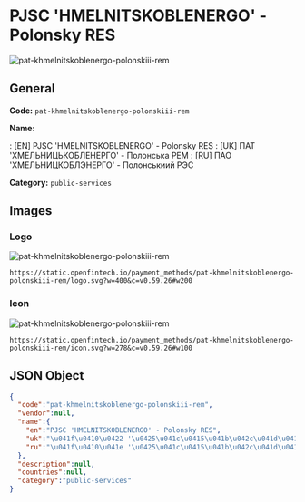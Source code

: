
# PJSC 'HMELNITSKOBLENERGO' - Polonsky RES 
![pat-khmelnitskoblenergo-polonskiii-rem](https://static.openfintech.io/payment_methods/pat-khmelnitskoblenergo-polonskiii-rem/logo.svg?w=400&c=v0.59.26#w200)  

## General 
**Code:** `pat-khmelnitskoblenergo-polonskiii-rem` 
 
**Name:** 
 
:	[EN] PJSC 'HMELNITSKOBLENERGO' - Polonsky RES 
:	[UK] ПАТ 'ХМЕЛЬНИЦЬКОБЛЕНЕРГО' - Полонська РЕМ 
:	[RU] ПАО 'ХМЕЛЬНИЦКОБЛЭНЕРГО' - Полонськиий РЭС 
 
**Category:** `public-services` 
 

## Images 

### Logo 
![pat-khmelnitskoblenergo-polonskiii-rem](https://static.openfintech.io/payment_methods/pat-khmelnitskoblenergo-polonskiii-rem/logo.svg?w=400&c=v0.59.26#w200)  

```
https://static.openfintech.io/payment_methods/pat-khmelnitskoblenergo-polonskiii-rem/logo.svg?w=400&c=v0.59.26#w200
```  

### Icon 
![pat-khmelnitskoblenergo-polonskiii-rem](https://static.openfintech.io/payment_methods/pat-khmelnitskoblenergo-polonskiii-rem/icon.svg?w=278&c=v0.59.26#w100)  

```
https://static.openfintech.io/payment_methods/pat-khmelnitskoblenergo-polonskiii-rem/icon.svg?w=278&c=v0.59.26#w100
```  

## JSON Object 

```json
{
  "code":"pat-khmelnitskoblenergo-polonskiii-rem",
  "vendor":null,
  "name":{
    "en":"PJSC 'HMELNITSKOBLENERGO' - Polonsky RES",
    "uk":"\u041f\u0410\u0422 '\u0425\u041c\u0415\u041b\u042c\u041d\u0418\u0426\u042c\u041a\u041e\u0411\u041b\u0415\u041d\u0415\u0420\u0413\u041e' - \u041f\u043e\u043b\u043e\u043d\u0441\u044c\u043a\u0430 \u0420\u0415\u041c",
    "ru":"\u041f\u0410\u041e '\u0425\u041c\u0415\u041b\u042c\u041d\u0418\u0426\u041a\u041e\u0411\u041b\u042d\u041d\u0415\u0420\u0413\u041e' - \u041f\u043e\u043b\u043e\u043d\u0441\u044c\u043a\u0438\u0438\u0439 \u0420\u042d\u0421"
  },
  "description":null,
  "countries":null,
  "category":"public-services"
}
```  
